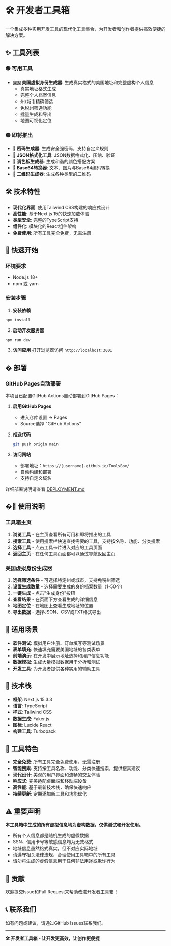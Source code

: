 # 🛠️ 开发者工具箱

一个集成多种实用开发工具的现代化工具集合，为开发者和创作者提供高效便捷的解决方案。

## ✨ 工具列表

### 🟢 可用工具
- **🇺🇸 美国虚拟身份生成器**: 生成真实格式的美国地址和完整虚构个人信息
  - 真实地址格式生成
  - 完整个人档案信息
  - 州/城市精确筛选
  - 免税州筛选功能
  - 批量生成和导出
  - 地图可视化定位

### 🟡 即将推出
- **🔐 密码生成器**: 生成安全强密码，支持自定义规则
- **📝 JSON格式化工具**: JSON数据格式化、压缩、验证
- **🎨 调色板生成器**: 生成和谐的颜色搭配方案
- **🔄 Base64转换器**: 文本、图片与Base64编码转换
- **📱 二维码生成器**: 生成各种类型的二维码

## 🛠️ 技术特性
- **现代化界面**: 使用Tailwind CSS构建的响应式设计
- **高性能**: 基于Next.js 15的快速加载体验
- **类型安全**: 完整的TypeScript支持
- **组件化**: 模块化的React组件架构
- **免费使用**: 所有工具完全免费，无需注册

## 🚀 快速开始

### 环境要求
- Node.js 18+
- npm 或 yarn

### 安装步骤

1. **安装依赖**
```bash
npm install
```

2. **启动开发服务器**
```bash
npm run dev
```

3. **访问应用**
打开浏览器访问 `http://localhost:3001`

## � 部署

### GitHub Pages自动部署
本项目已配置GitHub Actions自动部署到GitHub Pages：

1. **启用GitHub Pages**
   - 进入仓库设置 → Pages
   - Source选择 "GitHub Actions"

2. **推送代码**
   ```bash
   git push origin main
   ```

3. **访问网站**
   - 部署地址：`https://[username].github.io/ToolsBox/`
   - 自动构建和部署
   - 支持自定义域名

详细部署说明请查看 [DEPLOYMENT.md](./DEPLOYMENT.md)

## �📖 使用说明

### 工具箱主页
1. **浏览工具** - 在主页查看所有可用和即将推出的工具
2. **搜索工具** - 使用搜索栏快速查找需要的工具，支持按名称、功能、分类搜索
3. **选择工具** - 点击工具卡片进入对应的工具页面
4. **返回主页** - 在任何工具页面都可以通过导航返回主页

### 美国虚拟身份生成器
1. **选择筛选条件** - 可选择特定州或城市，支持免税州筛选
2. **设置生成数量** - 选择需要生成的身份档案数量（1-50个）
3. **一键生成** - 点击"生成身份"按钮
4. **查看结果** - 在页面下方查看生成的详细信息
5. **地图定位** - 在地图上查看生成地址的位置
6. **导出数据** - 选择JSON、CSV或TXT格式导出

## 💼 适用场景

- **软件测试**: 模拟用户注册、订单填写等测试场景
- **表单填充**: 快速填充需要美国地址的各类表单
- **前端演示**: 在开发中展示地址选择和用户信息功能
- **数据模拟**: 生成大量模拟数据用于分析和测试
- **开发工具**: 为开发者提供各种实用的辅助工具

## 🔧 技术栈

- **框架**: Next.js 15.3.3
- **语言**: TypeScript
- **样式**: Tailwind CSS
- **数据生成**: Faker.js
- **图标**: Lucide React
- **构建工具**: Turbopack

## 🌟 工具特色

- **完全免费**: 所有工具完全免费使用，无需注册
- **智能搜索**: 支持按工具名称、功能、分类快速搜索，提供搜索建议
- **现代设计**: 美观的用户界面和流畅的交互体验
- **响应式**: 完美适配桌面端和移动端设备
- **高性能**: 基于最新技术栈，确保快速响应
- **持续更新**: 定期添加新工具和功能优化

## ⚠️ 重要声明

**本工具箱中生成的所有虚拟信息均为虚构数据，仅供测试和开发使用。**

- 所有个人信息都是随机生成的虚假数据
- SSN、信用卡号等敏感信息均为无效格式
- 地址信息虽然格式真实，但不对应实际地址
- 请遵守相关法律法规，合理使用工具箱中的所有工具
- 请勿将生成的虚假信息用于任何非法用途或欺诈行为

## 🤝 贡献

欢迎提交Issue和Pull Request来帮助改进开发者工具箱！

## 📞 联系我们

如有问题或建议，请通过GitHub Issues联系我们。

---

**🛠️ 开发者工具箱 - 让开发更高效，让创作更便捷**
